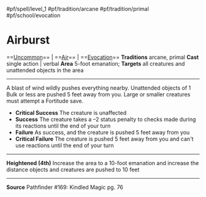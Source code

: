 #pf/spell/level_1 #pf/tradition/arcane #pf/tradition/primal #pf/school/evocation 
# Airburst
==[Uncommon](../../../Traits/Uncommon.md)== | ==[Air](../../../Traits/Air.md)== | ==[Evocation](../../../Traits/Evocation.md)==
**Traditions** arcane, primal
**Cast** single action | verbal
**Area** 5-foot emanation; **Targets** all creatures and unattended objects in the area

---
A blast of wind wildly pushes everything nearby. Unattended objects of 1 Bulk or less are pushed 5 feet away from you. Large or smaller creatures must attempt a Fortitude save.

- **Critical Success** The creature is unaffected
- **Success** The creature takes a –2 status penalty to checks made during its reactions until the end of your turn
- **Failure** As success, and the creature is pushed 5 feet away from you
- **Critical Failure** The creature is pushed 5 feet away from you and can't use reactions until the end of your turn

---
**Heightened (4th)** Increase the area to a 10-foot emanation and increase the distance objects and creatures are pushed to 10 feet

---
**Source** Pathfinder #169: Kindled Magic pg. 76